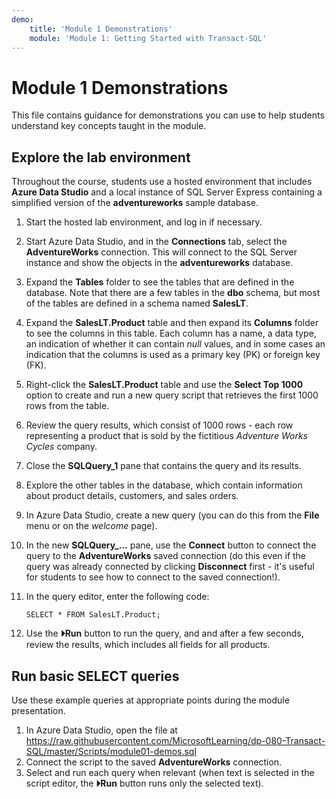 ```yaml
---
demo:
    title: 'Module 1 Demonstrations'
    module: 'Module 1: Getting Started with Transact-SQL'
---
```


# Module 1 Demonstrations

This file contains guidance for demonstrations you can use to help students understand key concepts taught in the module.

## Explore the lab environment

Throughout the course, students use a hosted environment that includes **Azure Data Studio** and a local instance of SQL Server Express containing a simplified version of the **adventureworks** sample database.

1. Start the hosted lab environment, and log in if necessary.
2. Start Azure Data Studio, and in the **Connections** tab, select the **AdventureWorks** connection. This will connect to the SQL Server instance and show the objects in the **adventureworks** database.
3. Expand the **Tables** folder to see the tables that are defined in the database. Note that there are a few tables in the **dbo** schema, but most of the tables are defined in a schema named **SalesLT**.
4. Expand the **SalesLT.Product** table and then expand its **Columns** folder to see the columns in this table. Each column has a name, a data type, an indication of whether it can contain *null* values, and in some cases an indication that the columns is used as a primary key (PK) or foreign key (FK).
5. Right-click the **SalesLT.Product** table and use the **Select Top 1000** option to create and run a new query script that retrieves the first 1000 rows from the table.
6. Review the query results, which consist of 1000 rows - each row representing a product that is sold by the fictitious *Adventure Works Cycles* company.
7. Close the **SQLQuery_1** pane that contains the query and its results.
8. Explore the other tables in the database, which contain information about product details, customers, and sales orders.
9. In Azure Data Studio, create a new query (you can do this from the **File** menu or on the *welcome* page).
10. In the new **SQLQuery_...** pane, use the **Connect** button to connect the query to the **AdventureWorks** saved connection (do this even if the query was already connected by clicking **Disconnect** first - it's useful for students to see how to connect to the saved connection!).
11. In the query editor, enter the following code:

    ```
    SELECT * FROM SalesLT.Product;
    ```

12. Use the **&#x23f5;Run** button to run the query, and and after a few seconds, review the results, which includes all fields for all products.

## Run basic SELECT queries

Use these example queries at appropriate points during the module presentation.

1. In Azure Data Studio, open the file at https://raw.githubusercontent.com/MicrosoftLearning/dp-080-Transact-SQL/master/Scripts/module01-demos.sql
2. Connect the script to the saved **AdventureWorks** connection.
3. Select and run each query when relevant (when text is selected in the script editor, the **&#x23f5;Run** button runs only the selected text).
